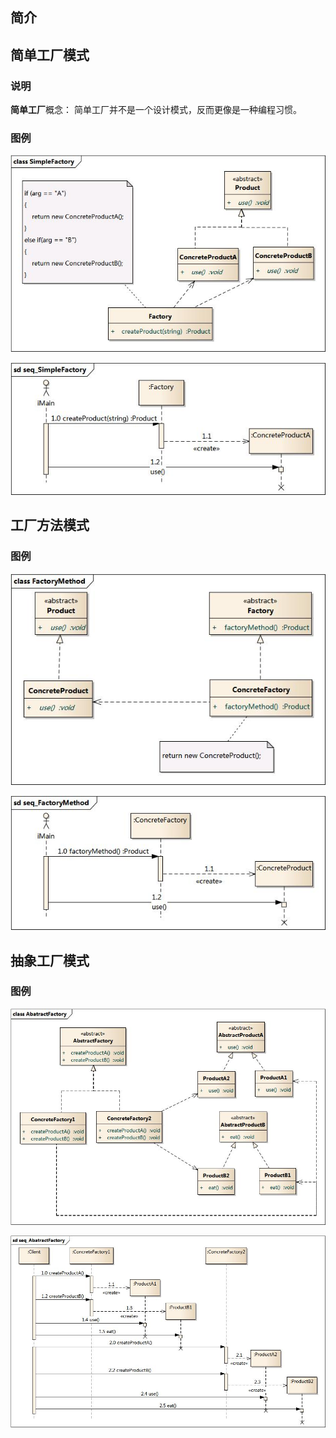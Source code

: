 ## 简介 ##

## 简单工厂模式 ##

### 说明 ###

**简单工厂**概念：
简单工厂并不是一个设计模式，反而更像是一种编程习惯。

### 图例 ###

![UML](./SimpleFactoryUML.jpg "SimpleFactoryUML")

![Sequence](./SimpleFactorySeq.jpg "SimpleFactorySequence")

## 工厂方法模式 ##

### 图例 ###

![UML](./FactoryMethodUML.jpg "factoryMethodUML")

![Sequence](./FactoryMethodSeq.jpg "FactoryMethodSequence")

## 抽象工厂模式 ##

### 图例 ###

![UML](./AbstractFactoryUML.jpg "AbstractFactoryUML")

![Sequence](./AbstractFactorySeq.jpg "AbstractFactorySequence")